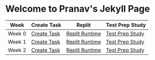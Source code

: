 # Welcome to Pranav's Jekyll Page

|Week|Create Task|Replit|Test Prep Study|
| - | - | - | - |
|Week 0|[Create Task](https://pranavp04.github.io/Pranav-Data-Structures-Repository-Tri-3/createtask)|[Replit Runtime](https://pranavp04.github.io/Pranav-Data-Structures-Repository-Tri-3/pythonmenu)|[Test Prep Study](https://pranavp04.github.io/Pranav-Data-Structures-Repository-Tri-3/5.1-5.2%20Notes)|[Week 0 Individual Grading](https://github.com/PranavP04/Pranav-Data-Structures-Repository-Tri-3/issues/1)|
|Week 1|[Create Task](https://pranavp04.github.io/Pranav-Data-Structures-Repository-Tri-3/createtask)|[Replit Runtime](https://pranavp04.github.io/Pranav-Data-Structures-Repository-Tri-3/listsandloops)|[Test Prep Study](https://pranavp04.github.io/Pranav-Data-Structures-Repository-Tri-3/5.3-5.4%20Notes)|[Week 1 Individual Grading](https://github.com/PranavP04/Pranav-Data-Structures-Repository-Tri-3/issues/1)|
|Week 2|[Create Task](https://pranavp04.github.io/Pranav-Data-Structures-Repository-Tri-3/createtask)|[Replit Runtime](https://replit.com/@SDSC2004/Pranav-Data-Structures-Repository-Tri-2#menu.py)|[Test Prep Study](https://pranavp04.github.io/Pranav-Data-Structures-Repository-Tri-3/5.5-5.6%20Notes%20and%20Github%20Actions)|[Week 2 Individual Grading](https://github.com/PranavP04/Pranav-Data-Structures-Repository-Tri-3/issues/3)|
